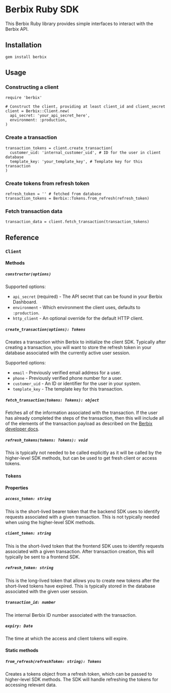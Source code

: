 # Berbix Ruby SDK

This Berbix Ruby library provides simple interfaces to interact with the Berbix API.

## Installation

    gem install berbix

## Usage

### Constructing a client

    require 'berbix'

    # Construct the client, providing at least client_id and client_secret
    client = Berbix::Client.new(
      api_secret: 'your_api_secret_here',
      environment: :production,
    )

### Create a transaction

    transaction_tokens = client.create_transaction(
      customer_uid: 'internal_customer_uid', # ID for the user in client database
      template_key: 'your_template_key', # Template key for this transaction
    )

### Create tokens from refresh token

    refresh_token = '' # fetched from database
    transaction_tokens = Berbix::Tokens.from_refresh(refresh_token)

### Fetch transaction data

    transaction_data = client.fetch_transaction(transaction_tokens)

## Reference

### `Client`

#### Methods

##### `constructor(options)`

Supported options:

- `api_secret` (required) - The API secret that can be found in your Berbix Dashboard.
- `environment` - Which environment the client uses, defaults to `:production`.
- `http_client` - An optional override for the default HTTP client.

##### `create_transaction(options): Tokens`

Creates a transaction within Berbix to initialize the client SDK. Typically after creating
a transaction, you will want to store the refresh token in your database associated with the
currently active user session.

Supported options:

- `email` - Previously verified email address for a user.
- `phone` - Previously verified phone number for a user.
- `customer_uid` - An ID or identifier for the user in your system.
- `template_key` - The template key for this transaction.

##### `fetch_transaction(tokens: Tokens): object`

Fetches all of the information associated with the transaction. If the user has already completed the steps of the transaction, then this will include all of the elements of the transaction payload as described on the [Berbix developer docs](https://developers.berbix.com).

##### `refresh_tokens(tokens: Tokens): void`

This is typically not needed to be called explicitly as it will be called by the higher-level
SDK methods, but can be used to get fresh client or access tokens.

### `Tokens`

#### Properties

##### `access_token: string`

This is the short-lived bearer token that the backend SDK uses to identify requests associated with a given transaction. This is not typically needed when using the higher-level SDK methods.

##### `client_token: string`

This is the short-lived token that the frontend SDK uses to identify requests associated with a given transaction. After transaction creation, this will typically be sent to a frontend SDK.

##### `refresh_token: string`

This is the long-lived token that allows you to create new tokens after the short-lived tokens have expired. This is typically stored in the database associated with the given user session.

##### `transaction_id: number`

The internal Berbix ID number associated with the transaction.

##### `expiry: Date`

The time at which the access and client tokens will expire.

#### Static methods

##### `from_refresh(refreshToken: string): Tokens`

Creates a tokens object from a refresh token, which can be passed to higher-level SDK methods. The SDK will handle refreshing the tokens for accessing relevant data.
